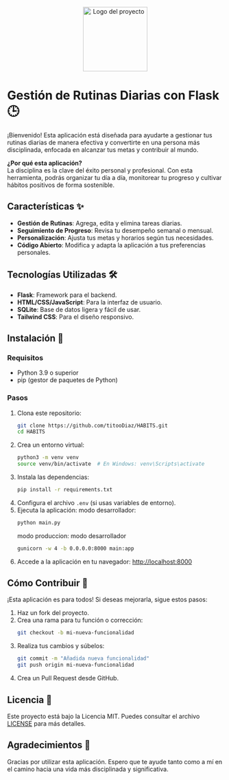 <p align="center">
  <img width="150px" src="https://i.ibb.co/bXvzjXm/LOGO-h1.png" alt="Logo del proyecto" />
</p>

# Gestión de Rutinas Diarias con Flask 🕒  

¡Bienvenido! Esta aplicación está diseñada para ayudarte a gestionar tus rutinas diarias de manera efectiva y convertirte en una persona más disciplinada, enfocada en alcanzar tus metas y contribuir al mundo.  

**¿Por qué esta aplicación?**  
La disciplina es la clave del éxito personal y profesional. Con esta herramienta, podrás organizar tu día a día, monitorear tu progreso y cultivar hábitos positivos de forma sostenible.  

## Características ✨  
- **Gestión de Rutinas**: Agrega, edita y elimina tareas diarias.  
- **Seguimiento de Progreso**: Revisa tu desempeño semanal o mensual.  
- **Personalización**: Ajusta tus metas y horarios según tus necesidades.  
- **Código Abierto**: Modifica y adapta la aplicación a tus preferencias personales.  

## Tecnologías Utilizadas 🛠️  
- **Flask**: Framework para el backend.  
- **HTML/CSS/JavaScript**: Para la interfaz de usuario.  
- **SQLite**: Base de datos ligera y fácil de usar.  
- **Tailwind CSS**: Para el diseño responsivo.  

## Instalación 🚀  

### Requisitos  
- Python 3.9 o superior  
- pip (gestor de paquetes de Python)  

### Pasos  
1. Clona este repositorio:  
   ```bash  
   git clone https://github.com/titooDiaz/HABITS.git
   cd HABITS
   ```  
2. Crea un entorno virtual:  
   ```bash  
   python3 -m venv venv  
   source venv/bin/activate  # En Windows: venv\Scripts\activate  
   ```  
3. Instala las dependencias:  
   ```bash  
   pip install -r requirements.txt  
   ```  
4. Configura el archivo `.env` (si usas variables de entorno).  
5. Ejecuta la aplicación:
   modo desarrollador:
   ```bash  
   python main.py
   ```  
   modo produccion:
   modo desarrollador
   ```bash  
   gunicorn -w 4 -b 0.0.0.0:8000 main:app
   ``` 
6. Accede a la aplicación en tu navegador: [http://localhost:8000](http://localhost:8000)  

## Cómo Contribuir 🤝  
¡Esta aplicación es para todos! Si deseas mejorarla, sigue estos pasos:  
1. Haz un fork del proyecto.  
2. Crea una rama para tu función o corrección:  
   ```bash  
   git checkout -b mi-nueva-funcionalidad  
   ```  
3. Realiza tus cambios y súbelos:  
   ```bash  
   git commit -m "Añadida nueva funcionalidad"  
   git push origin mi-nueva-funcionalidad  
   ```  
4. Crea un Pull Request desde GitHub.  

## Licencia 📄  
Este proyecto está bajo la Licencia MIT. Puedes consultar el archivo [LICENSE](LICENSE) para más detalles.  

## Agradecimientos 💖  
Gracias por utilizar esta aplicación. Espero que te ayude tanto como a mí en el camino hacia una vida más disciplinada y significativa.  
